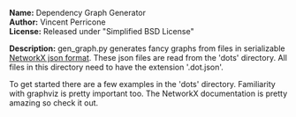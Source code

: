 **Name:** Dependency Graph Generator  
**Author:** Vincent Perricone  
**License:** Released under "Simplified BSD License"  

**Description:** 
gen_graph.py generates fancy graphs from files in serializable [NetworkX json format].
These json files are read from the 'dots' directory. All files in this directory need to
have the extension '.dot.json'.

To get started there are a few examples in the 'dots' directory. Familiarity with graphviz
is pretty important too. The NetworkX documentation is pretty amazing so check it out.

[NetworkX json format]: https://networkx.github.io/documentation/stable/reference/readwrite/json_graph.html
